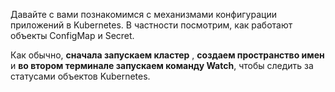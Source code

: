 Давайте с вами познакомимся с механизмами конфигурации приложений в Kubernetes. В частности посмотрим, как работают объекты ConfigMap и Secret.

Как обычно, **сначала запускаем кластер** , **создаем пространство имен** и **во втором терминале запускаем команду Watch**, чтобы следить за статусами объектов Kubernetes.

